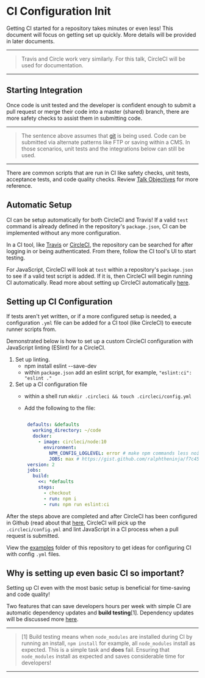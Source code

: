 # CI Configuration Init

Getting CI started for a repository takes minutes or even less! This document will focus on getting set up quickly. More details will be provided in later documents.

----

> Travis and Circle work very similarly. For this talk, CircleCI will be used for documentation.

----

## Starting Integration

Once code is unit tested and the developer is confident enough to submit a pull request or merge their code into a master (shared) branch, there are more safety checks to assist them in submitting code.

----

> The sentence above assumes that [git](https://git-scm.com/) is being used. Code can be submitted via alternate patterns like FTP or saving within a CMS. In those scenarios, unit tests and the integrations below can still be used.

----

There are common scripts that are run in CI like safety checks, unit tests, acceptance tests, and code quality checks. Review [Talk Objectives](01-talk-objectives.md) for more reference.

## Automatic Setup

CI can be setup automatically for both CircleCI and Travis! If a valid `test` command is already defined in the repository's `package.json`, CI can be implemented without any more configuration.

In a CI tool, like [Travis](https://travis-ci.org/) or [CircleCI](https://circleci.com/), the repository can be searched for after logging in or being authenticated. From there, follow the CI tool's UI to start testing.

For JavaScript, CircleCI will look at `test` within a repository's `package.json` to see if a valid test script is added. If it is, then CircleCI will begin running CI automatically. Read more about setting up CircleCI automatically [here](https://circleci.com/docs/enterprise/quick-start/).

## Setting up CI Configuration

If tests aren't yet written, or if a more configured setup is needed, a configuration `.yml` file can be added for a CI tool (like CircleCI) to execute runner scripts from.

Demonstrated below is how to set up a custom CircleCI configuration with JavaScript linting (ESlint) for a CircleCI.

1. Set up linting.
   - npm install eslint --save-dev
   - within `package.json` add an eslint script, for example, `"eslint:ci": "eslint ."`
1. Set up a CI configuration file
   - within a shell run `mkdir .circleci && touch .circleci/config.yml`
   - Add the following to the file:

     ```yml

      defaults: &defaults
        working_directory: ~/code
        docker:
          - image: circleci/node:10
            environment:
              NPM_CONFIG_LOGLEVEL: error # make npm commands less noisy
              JOBS: max # https://gist.github.com/ralphtheninja/f7c45bdee00784b41fed
      version: 2
      jobs:
        build:
          <<: *defaults
          steps:
            - checkout
            - run: npm i
            - run: npm run eslint:ci

     ```

After the steps above are completed and after CircleCI has been configured in Github (read about that [here](https://circleci.com/docs/2.0/), CircleCI will pick up the `.circleci/config.yml` and lint JavaScript in a CI process when a pull request is submitted.

View the [examples](examples/) folder of this repository to get ideas for configuring CI with config `.yml` files.

## Why is setting up even basic CI so important?

Setting up CI even with the most basic setup is beneficial for time-saving and code quality!

Two features that can save developers hours per week with simple CI are automatic dependency updates and **build testing**[1]. Dependency updates will be discussed more [here](12-dependency-updates.md).

----

> [1] Build testing means when `node_modules` are installed during CI by running an install, `npm install` for example, all `node_modules` install as expected. This is a simple task and **does** fail. Ensuring that `node_modules` install as expected and saves considerable time for developers!

----
